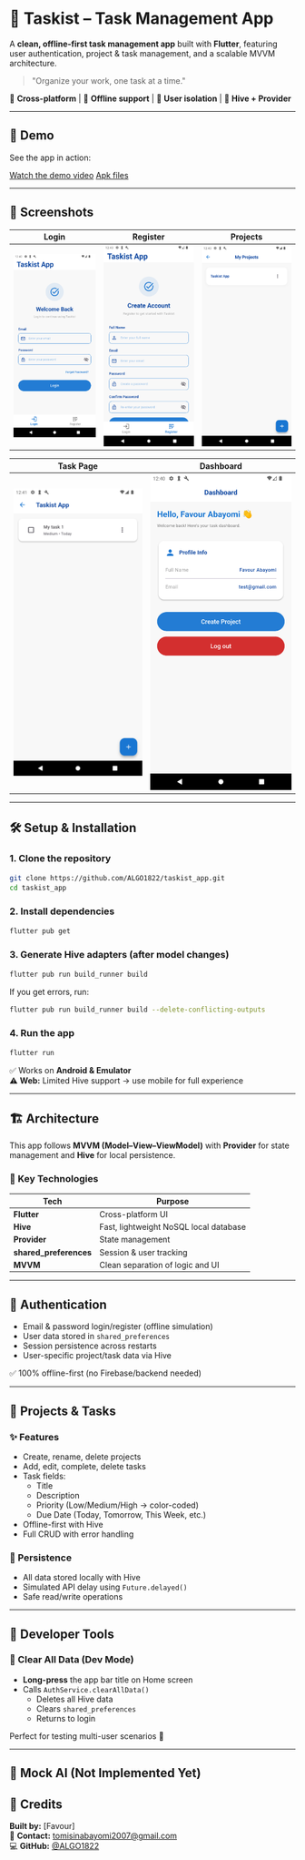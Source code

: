 # 🚀 Taskist – Task Management App

A **clean, offline-first task management app** built with **Flutter**, featuring user authentication, project & task management, and a scalable MVVM architecture.  

> "Organize your work, one task at a time."

📱 **Cross-platform** | 💾 **Offline support** | 🔐 **User isolation** | 🧱 **Hive + Provider**

---

## 🎥 Demo

See the app in action:  

[Watch the demo video](assets/taskist_demo.mp4)
[Apk files](https://drive.google.com/drive/folders/1kUDieFoqAnE4wFnNW4eKZSy9lCP2LROE?usp=sharing)

---

## 📸 Screenshots

| Login | Register | Projects |
|-------|----------|----------|
| ![Login](assets/login_page.png) | ![Register](assets/signup_page.png) | ![Projects](assets/project_page.png) |

| Task Page | Dashboard |
|-----------|-----------|
| ![Task](assets/task_page.png) | ![Dashboard](assets/dashboard.png) |

---

## 🛠️ Setup & Installation

### 1. Clone the repository
```bash
git clone https://github.com/ALGO1822/taskist_app.git
cd taskist_app
```

### 2. Install dependencies
```bash
flutter pub get
```

### 3. Generate Hive adapters (after model changes)
```bash
flutter pub run build_runner build
```

If you get errors, run:
```bash
flutter pub run build_runner build --delete-conflicting-outputs
```

### 4. Run the app
```bash
flutter run
```

✅ Works on **Android & Emulator**  
⚠️ **Web:** Limited Hive support → use mobile for full experience

---

## 🏗️ Architecture

This app follows **MVVM (Model–View–ViewModel)** with **Provider** for state management and **Hive** for local persistence.

### 🔑 Key Technologies
| Tech                    | Purpose                                |
| ----------------------- | -------------------------------------- |
| **Flutter**             | Cross-platform UI                      |
| **Hive**                | Fast, lightweight NoSQL local database |
| **Provider**            | State management                       |
| **shared_preferences**  | Session & user tracking                |
| **MVVM**                | Clean separation of logic and UI       |

---

## 🔐 Authentication

* Email & password login/register (offline simulation)
* User data stored in `shared_preferences`
* Session persistence across restarts
* User-specific project/task data via Hive

✅ 100% offline-first (no Firebase/backend needed)

---

## 📂 Projects & Tasks

### ✨ Features
* Create, rename, delete projects
* Add, edit, complete, delete tasks
* Task fields:
  * Title
  * Description
  * Priority (Low/Medium/High → color-coded)
  * Due Date (Today, Tomorrow, This Week, etc.)
* Offline-first with Hive
* Full CRUD with error handling

### 💾 Persistence
* All data stored locally with Hive
* Simulated API delay using `Future.delayed()`
* Safe read/write operations

---

## 🧪 Developer Tools

### 🔧 Clear All Data (Dev Mode)
* **Long-press** the app bar title on Home screen
* Calls `AuthService.clearAllData()`
  * Deletes all Hive data
  * Clears `shared_preferences`
  * Returns to login

Perfect for testing multi-user scenarios 🚀

---

## 🤖 Mock AI (Not Implemented Yet)


## 🙌 Credits

**Built by:** [Favour]  
📧 **Contact:** [tomisinabayomi2007@gmail.com](mailto:tomisinabayomi2007@gmail.com)  
💻 **GitHub:** [@ALGO1822](https://github.com/ALGO1822)
